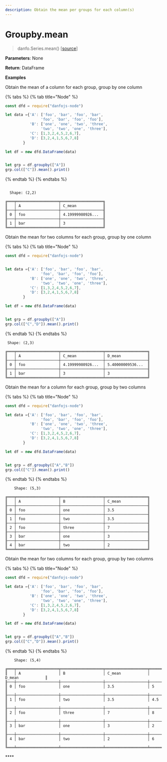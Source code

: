 ```yaml
---
description: Obtain the mean per groups for each column(s)
---
```


# Groupby.mean

> danfo.Series.mean\(\)      \[[source](https://github.com/opensource9ja/danfojs/blob/master/danfojs/src/core/groupby.js#L274)\]

**Parameters**: None

**Return**: DataFrame

**Examples**

Obtain the mean of a column for each group, group by one column

{% tabs %}
{% tab title="Node" %}
```javascript
const dfd = require("danfojs-node")

let data ={'A': ['foo', 'bar', 'foo', 'bar',
                'foo', 'bar', 'foo', 'foo'],
           'B': ['one', 'one', 'two', 'three',
                'two', 'two', 'one', 'three'],
           'C': [1,3,2,4,5,2,6,7],
           'D': [3,2,4,1,5,6,7,8]
        }

let df = new dfd.DataFrame(data)


let grp = df.groupby(["A"])
grp.col(["C"]).mean().print()
```
{% endtab %}
{% endtabs %}

```text

  Shape: (2,2) 

╔═══╤═══════════════════╤═══════════════════╗
║   │ A                 │ C_mean            ║
╟───┼───────────────────┼───────────────────╢
║ 0 │ foo               │ 4.19999980926...  ║
╟───┼───────────────────┼───────────────────╢
║ 1 │ bar               │ 3                 ║
╚═══╧═══════════════════╧═══════════════════╝
```

Obtain the mean for two columns for each group, group by one column

{% tabs %}
{% tab title="Node" %}
```javascript
const dfd = require("danfojs-node")


let data ={'A': ['foo', 'bar', 'foo', 'bar',
                'foo', 'bar', 'foo', 'foo'],
           'B': ['one', 'one', 'two', 'three',
                'two', 'two', 'one', 'three'],
           'C': [1,3,2,4,5,2,6,7],
           'D': [3,2,4,1,5,6,7,8]
        }

let df = new dfd.DataFrame(data)


let grp = df.groupby(["A"])
grp.col(["C","D"]).mean().print()
```
{% endtab %}
{% endtabs %}

```text
 Shape: (2,3) 

╔═══╤═══════════════════╤═══════════════════╤═══════════════════╗
║   │ A                 │ C_mean            │ D_mean            ║
╟───┼───────────────────┼───────────────────┼───────────────────╢
║ 0 │ foo               │ 4.19999980926...  │ 5.40000009536...  ║
╟───┼───────────────────┼───────────────────┼───────────────────╢
║ 1 │ bar               │ 3                 │ 3                 ║
╚═══╧═══════════════════╧═══════════════════╧═══════════════════╝
```

Obtain the mean for a column for each group, group by two columns

{% tabs %}
{% tab title="Node" %}
```javascript
const dfd = require("danfojs-node")

let data ={'A': ['foo', 'bar', 'foo', 'bar',
                'foo', 'bar', 'foo', 'foo'],
           'B': ['one', 'one', 'two', 'three',
                'two', 'two', 'one', 'three'],
           'C': [1,3,2,4,5,2,6,7],
           'D': [3,2,4,1,5,6,7,8]
        }

let df = new dfd.DataFrame(data)


let grp = df.groupby(["A","B"])
grp.col(["C"]).mean().print()
```
{% endtab %}
{% endtabs %}

```text
    Shape: (5,3) 

╔═══╤═══════════════════╤═══════════════════╤═══════════════════╗
║   │ A                 │ B                 │ C_mean            ║
╟───┼───────────────────┼───────────────────┼───────────────────╢
║ 0 │ foo               │ one               │ 3.5               ║
╟───┼───────────────────┼───────────────────┼───────────────────╢
║ 1 │ foo               │ two               │ 3.5               ║
╟───┼───────────────────┼───────────────────┼───────────────────╢
║ 2 │ foo               │ three             │ 7                 ║
╟───┼───────────────────┼───────────────────┼───────────────────╢
║ 3 │ bar               │ one               │ 3                 ║
╟───┼───────────────────┼───────────────────┼───────────────────╢
║ 4 │ bar               │ two               │ 2                 ║
╚═══╧═══════════════════╧═══════════════════╧═══════════════════╝
```

Obtain the mean for two columns for each group, group by two columns

{% tabs %}
{% tab title="Node" %}
```javascript
const dfd = require("danfojs-node")

let data ={'A': ['foo', 'bar', 'foo', 'bar',
                'foo', 'bar', 'foo', 'foo'],
           'B': ['one', 'one', 'two', 'three',
                'two', 'two', 'one', 'three'],
           'C': [1,3,2,4,5,2,6,7],
           'D': [3,2,4,1,5,6,7,8]
        }

let df = new dfd.DataFrame(data)


let grp = df.groupby(["A","B"])
grp.col(["C","D"]).mean().print()
```
{% endtab %}
{% endtabs %}

```text
    Shape: (5,4) 

╔═══╤═══════════════════╤═══════════════════╤═══════════════════╤═══════════════════╗
║   │ A                 │ B                 │ C_mean            │ D_mean            ║
╟───┼───────────────────┼───────────────────┼───────────────────┼───────────────────╢
║ 0 │ foo               │ one               │ 3.5               │ 5                 ║
╟───┼───────────────────┼───────────────────┼───────────────────┼───────────────────╢
║ 1 │ foo               │ two               │ 3.5               │ 4.5               ║
╟───┼───────────────────┼───────────────────┼───────────────────┼───────────────────╢
║ 2 │ foo               │ three             │ 7                 │ 8                 ║
╟───┼───────────────────┼───────────────────┼───────────────────┼───────────────────╢
║ 3 │ bar               │ one               │ 3                 │ 2                 ║
╟───┼───────────────────┼───────────────────┼───────────────────┼───────────────────╢
║ 4 │ bar               │ two               │ 2                 │ 6                 ║
╚═══╧═══════════════════╧═══════════════════╧═══════════════════╧═══════════════════╝
```

\*\*\*\*

